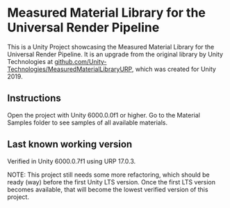 # Measured Material Library for the Universal Render Pipeline

This is a Unity Project showcasing the Measured Material Library for the Universal Render Pipeline.
It is an upgrade from the original library by Unity Technologies at [github.com/Unity-Technologies/MeasuredMaterialLibraryURP](https://github.com/Unity-Technologies/MeasuredMaterialLibraryURP), which was created for Unity 2019.

## Instructions
Open the project with Unity 6000.0.0f1 or higher.
Go to the Material Samples folder to see samples of all available materials.

## Last known working version
Verified in Unity 6000.0.7f1 using URP 17.0.3.

NOTE: This project still needs some more refactoring, which should be ready (way) before the first Unity LTS version.
      Once the first LTS version becomes available, that will become the lowest verified version of this project.